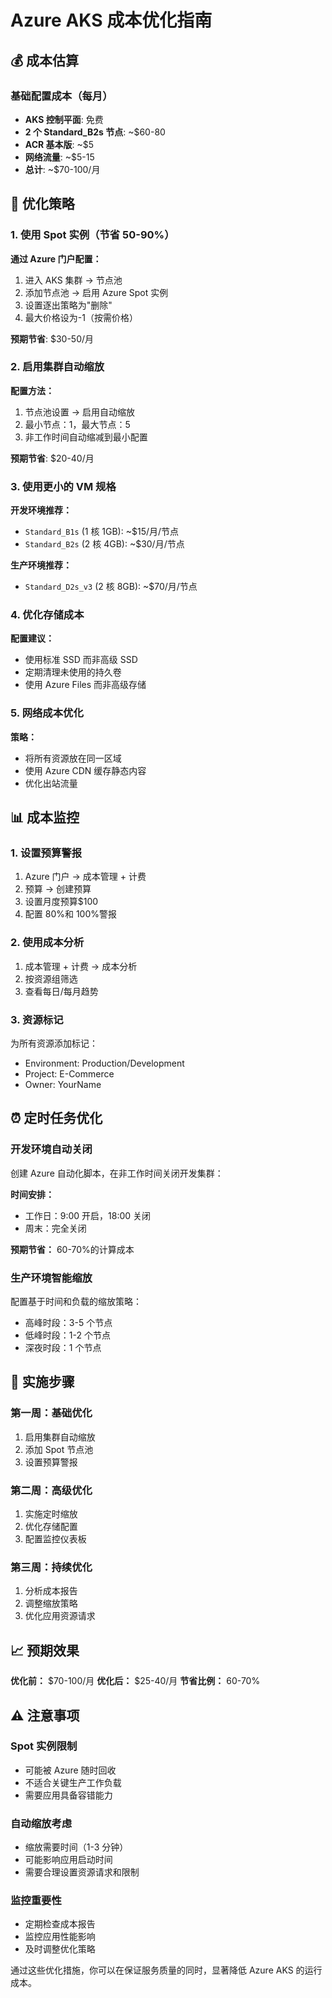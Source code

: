 # Azure AKS 成本优化指南

## 💰 成本估算

### 基础配置成本（每月）

- **AKS 控制平面**: 免费
- **2 个 Standard_B2s 节点**: ~$60-80
- **ACR 基本版**: ~$5
- **网络流量**: ~$5-15
- **总计**: ~$70-100/月

## 🎯 优化策略

### 1. 使用 Spot 实例（节省 50-90%）

**通过 Azure 门户配置：**

1. 进入 AKS 集群 → 节点池
2. 添加节点池 → 启用 Azure Spot 实例
3. 设置逐出策略为"删除"
4. 最大价格设为-1（按需价格）

**预期节省**: $30-50/月

### 2. 启用集群自动缩放

**配置方法：**

1. 节点池设置 → 启用自动缩放
2. 最小节点：1，最大节点：5
3. 非工作时间自动缩减到最小配置

**预期节省**: $20-40/月

### 3. 使用更小的 VM 规格

**开发环境推荐：**

- `Standard_B1s` (1 核 1GB): ~$15/月/节点
- `Standard_B2s` (2 核 4GB): ~$30/月/节点

**生产环境推荐：**

- `Standard_D2s_v3` (2 核 8GB): ~$70/月/节点

### 4. 优化存储成本

**配置建议：**

- 使用标准 SSD 而非高级 SSD
- 定期清理未使用的持久卷
- 使用 Azure Files 而非高级存储

### 5. 网络成本优化

**策略：**

- 将所有资源放在同一区域
- 使用 Azure CDN 缓存静态内容
- 优化出站流量

## 📊 成本监控

### 1. 设置预算警报

1. Azure 门户 → 成本管理 + 计费
2. 预算 → 创建预算
3. 设置月度预算$100
4. 配置 80%和 100%警报

### 2. 使用成本分析

1. 成本管理 + 计费 → 成本分析
2. 按资源组筛选
3. 查看每日/每月趋势

### 3. 资源标记

为所有资源添加标记：

- Environment: Production/Development
- Project: E-Commerce
- Owner: YourName

## ⏰ 定时任务优化

### 开发环境自动关闭

创建 Azure 自动化脚本，在非工作时间关闭开发集群：

**时间安排：**

- 工作日：9:00 开启，18:00 关闭
- 周末：完全关闭

**预期节省：** 60-70%的计算成本

### 生产环境智能缩放

配置基于时间和负载的缩放策略：

- 高峰时段：3-5 个节点
- 低峰时段：1-2 个节点
- 深夜时段：1 个节点

## 🔧 实施步骤

### 第一周：基础优化

1. 启用集群自动缩放
2. 添加 Spot 节点池
3. 设置预算警报

### 第二周：高级优化

1. 实施定时缩放
2. 优化存储配置
3. 配置监控仪表板

### 第三周：持续优化

1. 分析成本报告
2. 调整缩放策略
3. 优化应用资源请求

## 📈 预期效果

**优化前：** $70-100/月
**优化后：** $25-40/月
**节省比例：** 60-70%

## ⚠️ 注意事项

### Spot 实例限制

- 可能被 Azure 随时回收
- 不适合关键生产工作负载
- 需要应用具备容错能力

### 自动缩放考虑

- 缩放需要时间（1-3 分钟）
- 可能影响应用启动时间
- 需要合理设置资源请求和限制

### 监控重要性

- 定期检查成本报告
- 监控应用性能影响
- 及时调整优化策略

通过这些优化措施，你可以在保证服务质量的同时，显著降低 Azure AKS 的运行成本。
